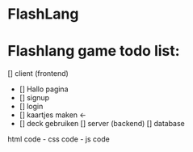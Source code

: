 # FlashLang


# Flashlang game todo list:

[] client (frontend)
- [] Hallo pagina
 - [] signup
 - [] login
- [] kaartjes maken <- 
- [] deck gebruiken
[] server (backend)
[] database


html code - css code - js code